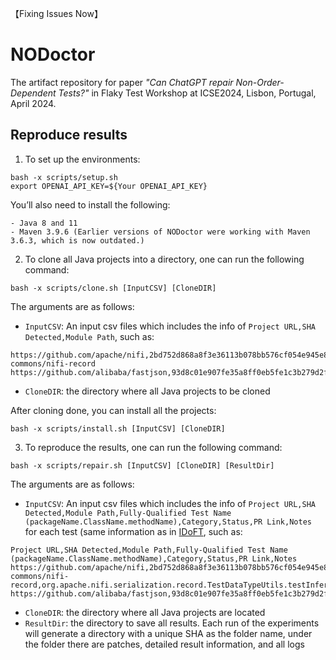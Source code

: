【Fixing Issues Now】

# NODoctor
The artifact repository for paper *"Can ChatGPT repair Non-Order-Dependent Tests?"* in Flaky Test Workshop at ICSE2024, Lisbon, Portugal, April 2024.

## Reproduce results

1. To set up the environments:
```
bash -x scripts/setup.sh
export OPENAI_API_KEY=${Your OPENAI_API_KEY}
```
You’ll also need to install the following:
```
- Java 8 and 11
- Maven 3.9.6 (Earlier versions of NODoctor were working with Maven 3.6.3, which is now outdated.)
```

2. To clone all Java projects into a directory, one can run the following command:
```
bash -x scripts/clone.sh [InputCSV] [CloneDIR]
```
The arguments are as follows:
- `InputCSV`: An input csv files which includes the info of `Project URL,SHA Detected,Module Path`, such as:
```
https://github.com/apache/nifi,2bd752d868a8f3e36113b078bb576cf054e945e8,nifi-commons/nifi-record
https://github.com/alibaba/fastjson,93d8c01e907fe35a8ff0eb5fe1c3b279d2f30282,.,

```
- `CloneDIR`: the directory where all Java projects to be cloned

After cloning done, you can install all the projects:   
```
bash -x scripts/install.sh [InputCSV] [CloneDIR]
```

3. To reproduce the results, one can run the following command:
```
bash -x scripts/repair.sh [InputCSV] [CloneDIR] [ResultDir]
```
The arguments are as follows:
- `InputCSV`: An input csv files which includes the info of `Project URL,SHA Detected,Module Path,Fully-Qualified Test Name (packageName.ClassName.methodName),Category,Status,PR Link,Notes` for each test (same information as in [IDoFT](https://github.com/TestingResearchIllinois/idoft), such as:
```
Project URL,SHA Detected,Module Path,Fully-Qualified Test Name (packageName.ClassName.methodName),Category,Status,PR Link,Notes
https://github.com/apache/nifi,2bd752d868a8f3e36113b078bb576cf054e945e8,nifi-commons/nifi-record,org.apache.nifi.serialization.record.TestDataTypeUtils.testInferTypeWithMapNonStringKeys,ID,,,,
https://github.com/alibaba/fastjson,93d8c01e907fe35a8ff0eb5fe1c3b279d2f30282,.,com.alibaba.json.bvt.GroovyTest.test_groovy,NOD,RepoArchived,,
```
- `CloneDIR`: the directory where all Java projects are located
- `ResultDir`: the directory to save all results. Each run of the experiments will generate a directory with a unique SHA as the folder name, under the folder there are patches, detailed result information, and all logs
